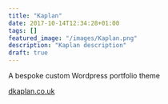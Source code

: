 ```yaml
---
title: "Kaplan"
date: 2017-10-14T12:34:28+01:00
tags: []
featured_image: "/images/Kaplan.png"
description: "Kaplan description"
draft: true
---
```


A bespoke custom Wordpress portfolio theme

[dkaplan.co.uk](http://dkaplan.co.uk)